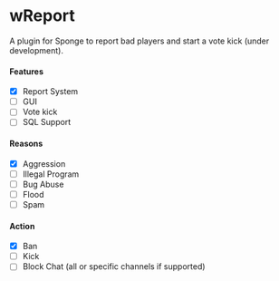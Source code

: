 # wReport
A plugin for Sponge to report bad players and start a vote kick (under development).

#### Features

- [x] Report System
- [ ] GUI
- [ ] Vote kick
- [ ] SQL Support

#### Reasons

- [x] Aggression
- [ ] Illegal Program
- [ ] Bug Abuse
- [ ] Flood
- [ ] Spam

#### Action

- [x] Ban
- [ ] Kick
- [ ] Block Chat (all or specific channels if supported)
